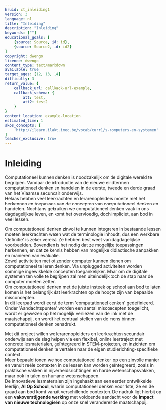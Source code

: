 ```yaml
---
hruid: ct_inleiding1
version: 3
language: nl
title: "Inleiding"
description: "Inleiding"
keywords: [""]
educational_goals: [
    {source: Source, id: id}, 
    {source: Source2, id: id2}
]
copyright: dwengo
licence: dwengo
content_type: text/markdown
available: true
target_ages: [12, 13, 14]
difficulty: 3
return_value: {
    callback_url: callback-url-example,
    callback_schema: {
        att: test,
        att2: test2
    }
}
content_location: example-location
estimated_time: 1
skos_concepts: [
    'http://ilearn.ilabt.imec.be/vocab/curr1/s-computers-en-systemen'
]
teacher_exclusive: true
---
```

# Inleiding
Computationeel kunnen denken is noodzakelijk om de digitale wereld te begrijpen. Vandaar de introductie van de nieuwe eindtermen computationeel denken en handelen in de eerste, tweede en derde graad van het Vlaamse secundair onderwijs. <br>
Helaas hebben veel leerkrachten en lerarenopleiders moeite met het herkennen en toepassen van de concepten van computationeel denken en handelen. Nochtans gebruiken we computationeel denken vaak in ons dagdagelijkse leven, en komt het overvloedig, doch impliciet, aan bod in veel lessen. 

<div class="alert alert-box alert-warning">
Om computationeel denken zinvol te kunnen integreren in bestaande lessen moeten leerkrachten weten wat de terminologie inhoudt, dus een werkbare 'definitie' is zeker vereist. Ze hebben best weet van dagdagelijkse voorbeelden. Bovendien is het nodig dat ze mogelijke toepassingen herkennen, en dat ze kennis hebben van mogelijke didiactische aanpakken en manieren van evaluatie.<br>
Zowel activiteiten met of zonder computer kunnen dienen om computationeel te leren denken. Via unplugged activiteiten worden sommige ingewikkelde concepten toegankelijker.  Maar om de digitale systemen ten volle te begrijpen zal men uiteindelijk toch de stap naar de computer moeten zetten.<br>
Om computationeel denken met de juiste insteek op school aan bod te laten komen is het belangrijk dat leerkrachten op de hoogte zijn van bepaalde misconcepten.<br> 
</div>
In dit leerpad wordt eerst de term 'computationeel denken' gedefinieerd.  Onder 'Aandachtspunten' worden een aantal misconcepten toegelicht, wordt er gewezen op het mogelijk verliezen van de link met de maatschappij, en wordt het centraal stellen van de mens binnen computationeel denken benadrukt. 

Met dit project willen we lerarenopleiders en leerkrachten secundair onderwijs aan de slag helpen via een flexibel, online leertraject met concrete lesmaterialen, geïntegreerd in STEM-projecten, en inzichten om computationeel denken te vertalen naar de eigen studierichting-specifieke context. <br>
Meer bepaald tonen we hoe computationeel denken op een zinvolle manier en vanuit reële contexten in de lessen kan worden geïntegreerd, zoals in praktische vakken in nijverheidsrichtingen en harde wetenschapsvakken, maar ook in talen en humane wetenschappen. <br>
De innovatieve lesmaterialen zijn ingehaakt aan een eerder ontwikkelde leerlijn, **AI Op School**, waarin computationeel denken voor 1ste, 2e en 3e graad aan bod komt vanuit verschillende contexten. De nadruk ligt hierbij op een **vakoverstijgende werking** met voldoende aandacht voor de **impact van nieuwe technologieën** op onze snel veranderende maatschappij. 
